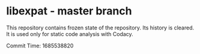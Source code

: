 # libexpat - master branch

This repository contains frozen state of the repository.
Its history is cleared. It is used only for static code
analysis with Codacy.

Commit Time: 1685538820